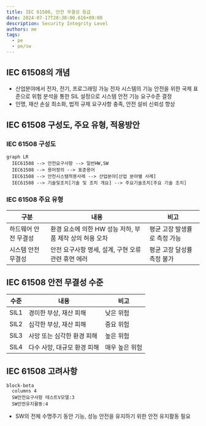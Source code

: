 ```yaml
---
title: IEC 61508, 안전 무결성 등급
date: 2024-07-17T20:38:00.616+09:00
description: Security Integrity Level
authors: me
tags:
  - pe
  - pe/sw
---
```


## IEC 61508의 개념

- 산업분야에서 전자, 전기, 프로그래밍 가능 전자 시스템의 기능 안전을 위한 국제 표준으로 위험 분석을 통한 SIL 설정으로 시스템 안전 기능 요구수준 결정
- 인명, 재산 손실 최소화, 법적 규제 요구사항 충족, 안전 설비 신뢰성 향상

## IEC 61508 구성도, 주요 유형, 적용방안

### IEC 61508 구성도

```mermaid
graph LR
  IEC61508 --> 안전요구사항 --> 일반HW,SW
  IEC61508 --> 용어정의 --> 표준용어
  IEC61508 --> 안전시스템적용사례 --> 산업분야[산업 분야별 사례]
  IEC61508 --> 기술및조치[기술 및 조치 개요] --> 주요기술조치[주요 기술 조치]
```

### IEC 61508 주요 유형

| 구분 | 내용 | 비고 |
| --- | --- | --- |
| 하드웨어 안전 무결성 | 환경 요소에 의한 HW 성능 저하, 부품 제작 상의 허용 오차 | 평균 고장 발생률로 측정 가능 |
| 시스템 안전 무결성 | 안전 요구사항 명세, 설계, 구현 오류 관련 휴먼 에러 | 평균 고장  달성률 측정 불가 |

## IEC 61508 안전 무결성 수준

| 수준 | 내용 | 비고 |
| --- | --- | --- |
| SIL1 | 경미한 부상, 재산 피해 | 낮은 위험 |
| SIL2 | 심각한 부상, 재산 피해 | 중요 위험 |
| SIL3 | 사망 또는 심각한 환경 피해 | 높은 위험 |
| SIL4 | 다수 사망, 대규모 환경 피해 | 매우 높은 위험 |

## IEC 61508 고려사항

```mermaid
block-beta
  columns 4
  SW안전요구사항 테스트V모델:3
  SW안전유지활동:4
```

- SW의 전체 수명주기 동안 기능, 성능 안전을 유지하기 위한 안전 유지활동 필요
